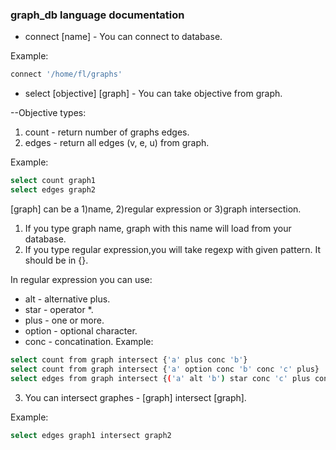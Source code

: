 ### graph_db language documentation

- connect [name] - You can connect to database.

Example:
```sh
connect '/home/fl/graphs'
```
- select [objective] [graph] - You can take objective from graph.


--Objective types:
   1) count - return number of graphs edges.
   2) edges - return all edges (v, e, u)  from graph.

Example:
```sh
select count graph1
select edges graph2
```
[graph] can be a 1)name, 2)regular expression or 3)graph intersection.
1) If you type graph name, graph with this name will load from your database.
2) If you type regular expression,you will take regexp with given pattern. It should be in  {}.

In regular expression you can use:
- alt - alternative plus.
- star - operator *.
- plus - one or more.
- option - optional character.
- conc - concatination.
Example:
```sh
select count from graph intersect {'a' plus conc 'b'}
select count from graph intersect {'a' option conc 'b' conc 'c' plus}
select edges from graph intersect {('a' alt 'b') star conc 'c' plus conc 'd' plus}
```

3) You can intersect graphes - [graph] intersect [graph].

Example:
```sh
select edges graph1 intersect graph2
```

